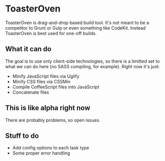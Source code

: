 # ToasterOven

ToasterOven is drag-and-drop based build tool. It's not meant to be a competitor to Grunt or Gulp or even something like CodeKit. Instead ToasterOven is best used for one-off builds.

## What it can do

The goal is to use only client-side technologies, so there is a limitted set to what we can do here (no SASS compiling, for example). Right now it's just:

* Minify JavaScript files via Uglify
* Minify CSS files via CSSMin
* Compile CoffeeScript files into JavaScript
* Concatenate files

## This is like alpha right now

There are probably problems, so open issues.

## Stuff to do

* Add config options to each task type
* Some proper error handling